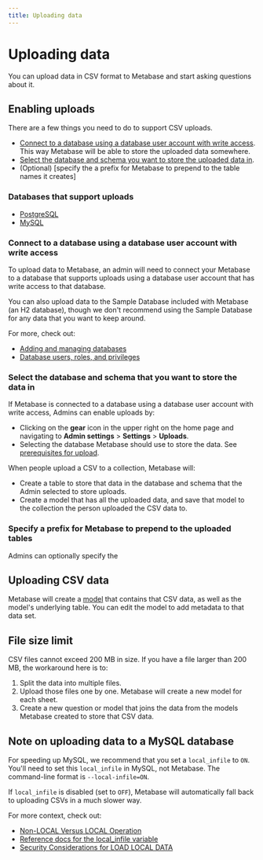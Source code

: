 ```yaml
---
title: Uploading data
---
```


# Uploading data

You can upload data in CSV format to Metabase and start asking questions about it.

## Enabling uploads

There are a few things you need to do to support CSV uploads.

- [Connect to a database using a database user account with write access](#connect-to-a-database-using-a-database-user-account-with-write-access). This way Metabase will be able to store the uploaded data somewhere.
- [Select the database and schema you want to store the uploaded data in](#select-the-database-and-schema-that-you-want-to-store-the-data-in).
- (Optional) [specify the a prefix for Metabase to prepend to the table names it creates]

### Databases that support uploads

- [PostgreSQL](../databases/connections/postgresql.md)
- [MySQL](../databases/connections/mysql.md)

### Connect to a database using a database user account with write access

To upload data to Metabase, an admin will need to connect your Metabase to a database that supports  uploads using a database user account that has write access to that database.

You can also upload data to the Sample Database included with Metabase (an H2 database), though we don't recommend using the Sample Database for any data that you want to keep around.

For more, check out:

- [Adding and managing databases](./connecting.md)
- [Database users, roles, and privileges](./users-roles-privileges.md)

### Select the database and schema that you want to store the data in

If Metabase is connected to a database using a database user account with write access, Admins can  enable uploads by:

- Clicking on the **gear** icon in the upper right on the home page and navigating to **Admin settings** > **Settings** > **Uploads**.
- Selecting the database Metabase should use to store the data. See [prerequisites for upload](#prerequisites-for-uploads).

When people upload a CSV to a collection, Metabase will:

- Create a table to store that data in the database and schema that the Admin selected to store uploads.
- Create a model that has all the uploaded data, and save that model to the collection the person uploaded the CSV data to.

### Specify a prefix for Metabase to prepend to the uploaded tables

Admins can optionally specify the

## Uploading CSV data


Metabase will create a [model](../data-modeling/models.md) that contains that CSV data, as well as the model's underlying table. You can edit the model to add metadata to that data set.

## File size limit

CSV files cannot exceed 200 MB in size. If you have a file larger than 200 MB, the workaround here is to:

1. Split the data into multiple files.
2. Upload those files one by one. Metabase will create a new model for each sheet.
3. Create a new question or model that joins the data from the models Metabase created to store that CSV data.

## Note on uploading data to a MySQL database

For speeding up MySQL, we recommend that you set a `local_infile` to `ON`. You'll need to set this `local_infile` in MySQL, not Metabase. The command-line format is `--local-infile=ON`.

 If `local_infile` is disabled (set to `OFF`), Metabase will automatically fall back to uploading CSVs in a much slower way.

For more context, check out:

- [Non-LOCAL Versus LOCAL Operation]( https://dev.mysql.com/doc/refman/8.0/en/load-data.html#load-data-local)
- [Reference docs for the local_infile variable](https://dev.mysql.com/doc/refman/8.0/en/server-system-variables.html#sysvar_local_infile)
- [Security Considerations for LOAD LOCAL DATA](https://dev.mysql.com/doc/refman/8.0/en/load-data-local-security.html)